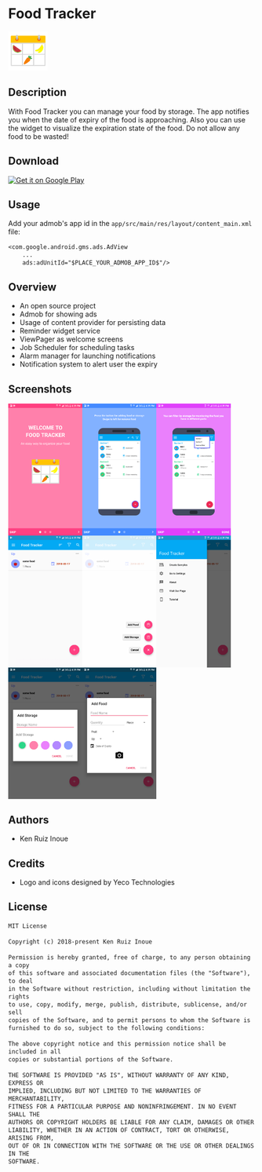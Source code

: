 # Food Tracker
<img alt="Logo" src="images/logo.png" width="80" />

Description
---
With Food Tracker you can manage your food by storage. The app notifies you when the date of expiry of the food is approaching. Also you can use the widget to visualize the expiration state of the food. Do not allow any food to be wasted!

Download
---
<a href="https://play.google.com/store/apps/details?id=com.apps.yecotec.fridgetracker">
<img alt="Get it on Google Play" src="https://play.google.com/intl/en_us/badges/images/apps/en-play-badge.png" height="50px"/></a>

Usage
---
Add your admob's app id in the `app/src/main/res/layout/content_main.xml` file:

    <com.google.android.gms.ads.AdView
        ...
        ads:adUnitId="$PLACE_YOUR_ADMOB_APP_ID$"/>

Overview
---
- An open source project
- Admob for showing ads
- Usage of content provider for persisting data
- Reminder widget service
- ViewPager as welcome screens
- Job Scheduler for scheduling tasks
- Alarm manager for launching notifications
- Notification system to alert user the expiry

Screenshots
---
<div style="display:flex;">
<img alt="App image" src="images/screenshot1.png" width="30%">
<img alt="App image" src="images/screenshot2.png" width="30%">
<img alt="App image" src="images/screenshot3.png" width="30%">
</div>

<div style="display:flex;">
<img alt="App image" src="images/screenshot4.png" width="30%">
<img alt="App image" src="images/screenshot5.png" width="30%">
<img alt="App image" src="images/screenshot6.png" width="30%">
</div>

<div style="display:flex;">
<img alt="App image" src="images/screenshot7.png" width="30%">
<img alt="App image" src="images/screenshot8.png" width="30%">
</div>

Authors
---
- Ken Ruiz Inoue

Credits
---
- Logo and icons designed by Yeco Technologies

License
-------
    MIT License

    Copyright (c) 2018-present Ken Ruiz Inoue

    Permission is hereby granted, free of charge, to any person obtaining a copy
    of this software and associated documentation files (the "Software"), to deal
    in the Software without restriction, including without limitation the rights
    to use, copy, modify, merge, publish, distribute, sublicense, and/or sell
    copies of the Software, and to permit persons to whom the Software is
    furnished to do so, subject to the following conditions:

    The above copyright notice and this permission notice shall be included in all
    copies or substantial portions of the Software.

    THE SOFTWARE IS PROVIDED "AS IS", WITHOUT WARRANTY OF ANY KIND, EXPRESS OR
    IMPLIED, INCLUDING BUT NOT LIMITED TO THE WARRANTIES OF MERCHANTABILITY,
    FITNESS FOR A PARTICULAR PURPOSE AND NONINFRINGEMENT. IN NO EVENT SHALL THE
    AUTHORS OR COPYRIGHT HOLDERS BE LIABLE FOR ANY CLAIM, DAMAGES OR OTHER
    LIABILITY, WHETHER IN AN ACTION OF CONTRACT, TORT OR OTHERWISE, ARISING FROM,
    OUT OF OR IN CONNECTION WITH THE SOFTWARE OR THE USE OR OTHER DEALINGS IN THE
    SOFTWARE.
